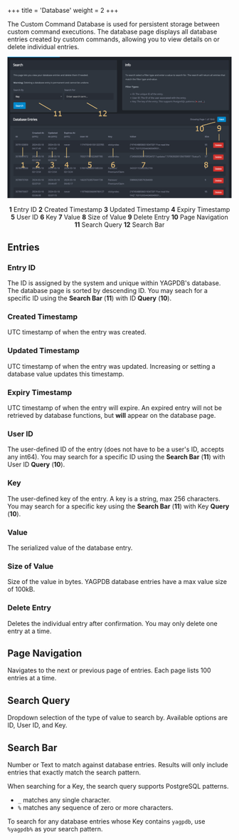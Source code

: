 +++
title = 'Database'
weight = 2
+++

The Custom Command Database is used for persistent storage between custom command executions. The database page displays
all database entries created by custom commands, allowing you to view details on or delete individual entries.

<!--more-->

![Overview of the Database page.](overview_database.png)

<center>

**1** Entry ID **2** Created Timestamp **3** Updated Timestamp **4** Expiry Timestamp **5** User ID **6** Key **7**
Value **8** Size of Value **9** Delete Entry **10** Page Navigation **11** Search Query **12** Search Bar

</center>

## Entries

### Entry ID

The ID is assigned by the system and unique within YAGPDB's database. The database page is sorted by descending ID. You
may seach for a specific ID using the **Search Bar** (**11**) with ID **Query** (**10**).

### Created Timestamp

UTC timestamp of when the entry was created.

### Updated Timestamp

UTC timestamp of when the entry was updated. Increasing or setting a database value updates this timestamp.

### Expiry Timestamp

UTC timestamp of when the entry will expire. An expired entry will not be retrieved by database functions, but **will**
appear on the database page.

### User ID

The user-defined ID of the entry (does not have to be a user's ID, accepts any int64). You may search for a specific ID
using the **Search Bar** (**11**) with User ID **Query** (**10**).

### Key

The user-defined key of the entry. A key is a string, max 256 characters. You may search for a specific key using the
**Search Bar** (**11**) with Key **Query** (**10**).

### Value

The serialized value of the database entry.

### Size of Value

Size of the value in bytes. YAGPDB database entries have a max value size of 100kB.

### Delete Entry

Deletes the individual entry after confirmation. You may only delete one entry at a time.

## Page Navigation

Navigates to the next or previous page of entries. Each page lists 100 entries at a time.

## Search Query

Dropdown selection of the type of value to search by. Available options are ID, User ID, and Key.

## Search Bar

Number or Text to match against database entries. Results will only include entries that exactly match the search
pattern.

When searching for a Key, the search query supports PostgreSQL patterns.

- `_` matches any single character.
- `%` matches any sequence of zero or more characters.

To search for any database entries whose Key contains `yagpdb`, use `%yagpdb%` as your search pattern.
